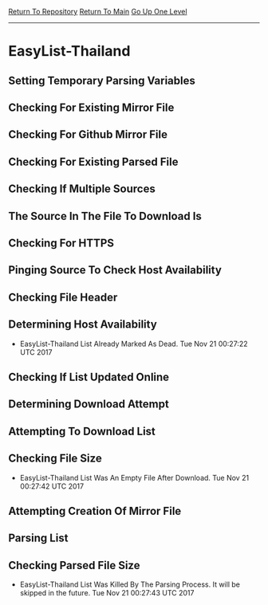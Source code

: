 [Return To Repository](https://github.com/deathbybandaid/piholeparser/)
[Return To Main](https://github.com/deathbybandaid/piholeparser/blob/master/RecentRunLogs/Mainlog.md)
[Go Up One Level](https://github.com/deathbybandaid/piholeparser/blob/master/RecentRunLogs/TopLevelScripts/30-Processing-Blacklists.md)
____________________________________
# EasyList-Thailand
## Setting Temporary Parsing Variables
## Checking For Existing Mirror File
## Checking For Github Mirror File
## Checking For Existing Parsed File
## Checking If Multiple Sources
## The Source In The File To Download Is
## Checking For HTTPS
## Pinging Source To Check Host Availability
## Checking File Header
## Determining Host Availability
* EasyList-Thailand List Already Marked As Dead. Tue Nov 21 00:27:22 UTC 2017
## Checking If List Updated Online
## Determining Download Attempt
## Attempting To Download List
## Checking File Size
* EasyList-Thailand List Was An Empty File After Download. Tue Nov 21 00:27:42 UTC 2017
## Attempting Creation Of Mirror File
## Parsing List
## Checking Parsed File Size
* EasyList-Thailand List Was Killed By The Parsing Process. It will be skipped in the future. Tue Nov 21 00:27:43 UTC 2017
